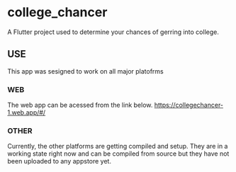 # college_chancer

A Flutter project used to determine your chances of gerring into college.

## USE

This app was sesigned to work on all major platofrms

### WEB
The web app can be acessed from the link below.
https://collegechancer-1.web.app/#/

### OTHER
Currently, the other platforms are getting compiled and setup.
They are in a working state right now and can be compiled from source but they have not been uploaded to any appstore yet.
